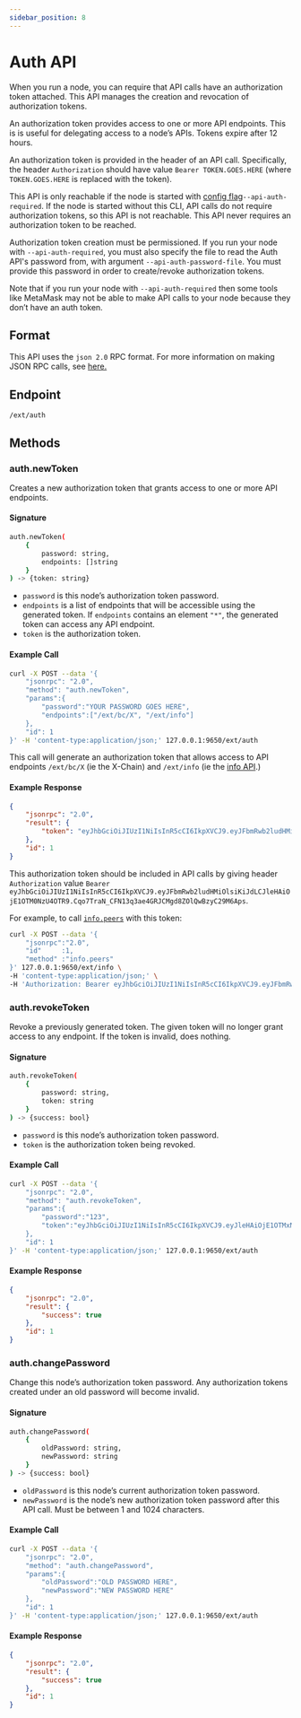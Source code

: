 ```yaml
---
sidebar_position: 8
---
```

# Auth API

When you run a node, you can require that API calls have an authorization token attached. This API manages the creation and revocation of authorization tokens.

An authorization token provides access to one or more API endpoints. This is is useful for delegating access to a node’s APIs. Tokens expire after 12 hours.

An authorization token is provided in the header of an API call. Specifically, the header `Authorization` should have value `Bearer TOKEN.GOES.HERE` (where `TOKEN.GOES.HERE` is replaced with the token).

This API is only reachable if the node is started with [config flag](../references/ezcgo-config-flags.md)`--api-auth-required`. If the node is started without this CLI, API calls do not require authorization tokens, so this API is not reachable. This API never requires an authorization token to be reached.

Authorization token creation must be permissioned. If you run your node with `--api-auth-required`, you must also specify the file to read the Auth API's password from, with argument `--api-auth-password-file`. You must provide this password in order to create/revoke authorization tokens.

Note that if you run your node with `--api-auth-required` then some tools like MetaMask may not be able to make API calls to your node because they don’t have an auth token.

## Format

This API uses the `json 2.0` RPC format. For more information on making JSON RPC calls, see [here.](issuing-api-calls.md)

## Endpoint

```text
/ext/auth
```

## Methods

### auth.newToken

Creates a new authorization token that grants access to one or more API endpoints.

#### **Signature**

```sh
auth.newToken(
    {
        password: string,
        endpoints: []string
    }
) -> {token: string}
```

* `password` is this node’s authorization token password.
* `endpoints` is a list of endpoints that will be accessible using the generated token. If `endpoints` contains an element `"*"`, the generated token can access any API endpoint.
* `token` is the authorization token.

#### **Example Call**

```sh
curl -X POST --data '{
    "jsonrpc": "2.0",
    "method": "auth.newToken",
    "params":{
        "password":"YOUR PASSWORD GOES HERE",
        "endpoints":["/ext/bc/X", "/ext/info"]
    },
    "id": 1
}' -H 'content-type:application/json;' 127.0.0.1:9650/ext/auth
```

This call will generate an authorization token that allows access to API endpoints `/ext/bc/X` (ie the X-Chain) and `/ext/info` (ie the [info API](info.md).)

#### **Example Response**

```json
{
    "jsonrpc": "2.0",
    "result": {
        "token": "eyJhbGciOiJIUzI1NiIsInR5cCI6IkpXVCJ9.eyJFbmRwb2ludHMiOlsiKiJdLCJleHAiOjE1OTM0NzU4OTR9.Cqo7TraN_CFN13q3ae4GRJCMgd8ZOlQwBzyC29M6Aps"
    },
    "id": 1
}
```

This authorization token should be included in API calls by giving header `Authorization` value `Bearer eyJhbGciOiJIUzI1NiIsInR5cCI6IkpXVCJ9.eyJFbmRwb2ludHMiOlsiKiJdLCJleHAiOjE1OTM0NzU4OTR9.Cqo7TraN_CFN13q3ae4GRJCMgd8ZOlQwBzyC29M6Aps`.

For example, to call [`info.peers`](info.md#infopeers) with this token:

```sh
curl -X POST --data '{
    "jsonrpc":"2.0",
    "id"     :1,
    "method" :"info.peers"
}' 127.0.0.1:9650/ext/info \
-H 'content-type:application/json;' \
-H 'Authorization: Bearer eyJhbGciOiJIUzI1NiIsInR5cCI6IkpXVCJ9.eyJFbmRwb2ludHMiOlsiKiJdLCJleHAiOjE1OTM0NzU4OTR9.Cqo7TraN_CFN13q3ae4GRJCMgd8ZOlQwBzyC29M6Aps'
```

### auth.revokeToken

Revoke a previously generated token. The given token will no longer grant access to any endpoint. If the token is invalid, does nothing.

#### **Signature**

```sh
auth.revokeToken(
    {
        password: string,
        token: string
    }
) -> {success: bool}
```

* `password` is this node’s authorization token password.
* `token` is the authorization token being revoked.

#### **Example Call**

```sh
curl -X POST --data '{
    "jsonrpc": "2.0",
    "method": "auth.revokeToken",
    "params":{
        "password":"123",
        "token":"eyJhbGciOiJIUzI1NiIsInR5cCI6IkpXVCJ9.eyJleHAiOjE1OTMxNzIzMjh9.qZVNhH6AMQ_LpbXnPbTFEL6Vm5EM5FLU-VEKpYBH3k4"
    },
    "id": 1
}' -H 'content-type:application/json;' 127.0.0.1:9650/ext/auth
```

#### **Example Response**

```json
{
    "jsonrpc": "2.0",
    "result": {
        "success": true
    },
    "id": 1
}
```

### auth.changePassword

Change this node’s authorization token password. Any authorization tokens created under an old password will become invalid.

#### **Signature**

```sh
auth.changePassword(
    {
        oldPassword: string,
        newPassword: string
    }
) -> {success: bool}
```

* `oldPassword` is this node’s current authorization token password.
* `newPassword` is the node’s new authorization token password after this API call. Must be between 1 and 1024 characters.

#### **Example Call**

```sh
curl -X POST --data '{
    "jsonrpc": "2.0",
    "method": "auth.changePassword",
    "params":{
        "oldPassword":"OLD PASSWORD HERE",
        "newPassword":"NEW PASSWORD HERE"
    },
    "id": 1
}' -H 'content-type:application/json;' 127.0.0.1:9650/ext/auth
```

#### **Example Response**

```json
{
    "jsonrpc": "2.0",
    "result": {
        "success": true
    },
    "id": 1
}
```


